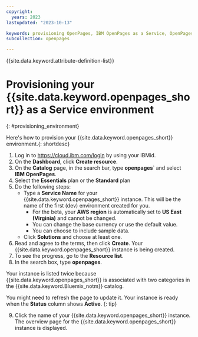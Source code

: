 ```yaml
---
copyright:
  years: 2023
lastupdated: "2023-10-13"

keywords: provisioning OpenPages, IBM OpenPages as a Service, OpenPages environment
subcollection: openpages

---
```

{{site.data.keyword.attribute-definition-list}}

# Provisioning your {{site.data.keyword.openpages_short}} as a Service environment
{: #provisioning_environment}

Here's how to provision your {{site.data.keyword.openpages_short}} environment.{: shortdesc}

1. Log in to https://cloud.ibm.com/login by using your IBMid. 
2. On the **Dashboard**, click **Create resource**.
3. On the **Catalog** page, in the search bar, type **openpages**` and select **IBM OpenPages**. 
4. Select the **Essentials** plan or the **Standard** plan 
5. Do the following steps:
    - Type a **Service Name** for your {{site.data.keyword.openpages_short}} instance. This will be the name of the first (dev) environment created for you. 
      - For the beta, your **AWS region** is automatically set to **US East (Virginia)** and cannot be changed.
      - You can change the base currency or use the default value.
      - You can choose to include sample data.
    - Click **Solutions** and choose at least one.
6. Read and agree to the terms, then click **Create**. Your {{site.data.keyword.openpages_short}} instance is being created.
7. To see the progress, go to the **Resource list**.
8. In the search box, type **openpages**. 

Your instance is listed twice because {{site.data.keyword.openpages_short}} is associated with two categories in the {{site.data.keyword.Bluemix_notm}} catalog.

   You might need to refresh the page to update it. Your instance is ready when the **Status** column shows **Active**. {: tip} 

9. Click the name of your {{site.data.keyword.openpages_short}} instance. The overview page for the {{site.data.keyword.openpages_short}} instance is displayed. 
